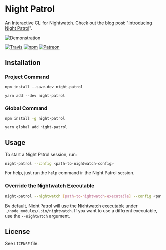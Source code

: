 # Night Patrol

An Interactive CLI for Nightwatch. Check out the blog post: "[Introducing Night Patrol](https://jahed.io/2018/01/29/introducing-night-patrol/)".

![Demonstration](https://www-static.jahed.io/night-patrol/np1.gif)

[![Travis](https://img.shields.io/travis/jahed/night-patrol.svg)](https://travis-ci.org/search/night-patrol)
[![npm](https://img.shields.io/npm/v/night-patrol.svg)](https://www.npmjs.com/package/night-patrol)
[![Patreon](https://img.shields.io/badge/patreon-donate-f96854.svg)](https://www.patreon.com/jahed)

## Installation

### Project Command

```
npm install --save-dev night-patrol

yarn add --dev night-patrol
```

### Global Command

```sh
npm install -g night-patrol

yarn global add night-patrol
```

## Usage

To start a Night Patrol session, run:

```sh
night-patrol --config <path-to-nightwatch-config>
```

For help, just run the `help` command in the Night Patrol session.

### Override the Nightwatch Executable

```sh
night-patrol --nightwatch [path-to-nightwatch-executable] --config <path-to-nightwatch-config>
```

By default, Night Patrol will use the Nightwatch executable under `./node_modules/.bin/nightwatch`. If you want to use a different executable, use the `--nightwatch` argument.


## License

See `LICENSE` file.
